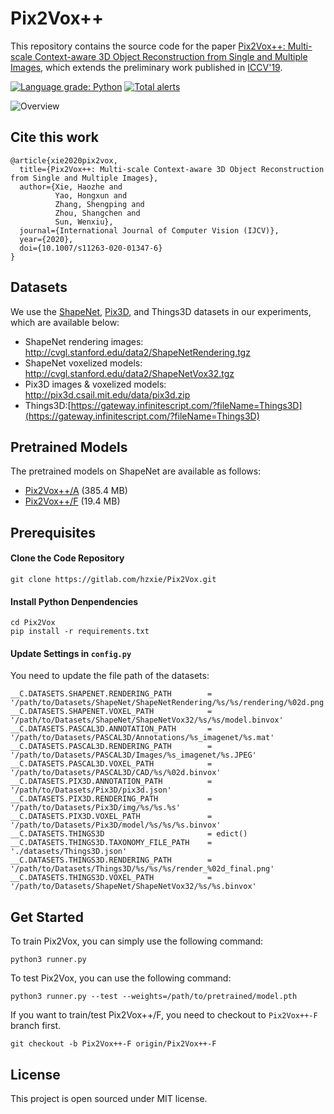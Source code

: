 # Pix2Vox++

This repository contains the source code for the paper [Pix2Vox++: Multi-scale Context-aware 3D Object Reconstruction from Single and Multiple Images](https://arxiv.org/abs/2006.12250), which extends the preliminary work published in [ICCV'19](https://arxiv.org/abs/1901.11153).

[![Language grade: Python](https://img.shields.io/lgtm/grade/python/g/hzxie/Pix2Vox.svg?logo=lgtm&logoWidth=18)](https://lgtm.com/projects/g/hzxie/Pix2Vox/context:python)
[![Total alerts](https://img.shields.io/lgtm/alerts/g/hzxie/Pix2Vox.svg?logo=lgtm&logoWidth=18)](https://lgtm.com/projects/g/hzxie/Pix2Vox/alerts/)

![Overview](https://www.infinitescript.com/projects/Pix2Vox/Pix2Vox++-Overview.jpg)

## Cite this work

```
@article{xie2020pix2vox,
  title={Pix2Vox++: Multi-scale Context-aware 3D Object Reconstruction from Single and Multiple Images},
  author={Xie, Haozhe and 
          Yao, Hongxun and 
          Zhang, Shengping and 
          Zhou, Shangchen and 
          Sun, Wenxiu},
  journal={International Journal of Computer Vision (IJCV)},
  year={2020},
  doi={10.1007/s11263-020-01347-6}
}
```

## Datasets

We use the [ShapeNet](https://www.shapenet.org/), [Pix3D](http://pix3d.csail.mit.edu/), and Things3D datasets in our experiments, which are available below:

- ShapeNet rendering images: http://cvgl.stanford.edu/data2/ShapeNetRendering.tgz
- ShapeNet voxelized models: http://cvgl.stanford.edu/data2/ShapeNetVox32.tgz
- Pix3D images & voxelized models: http://pix3d.csail.mit.edu/data/pix3d.zip
- Things3D:[https://gateway.infinitescript.com/?fileName=Things3D](https://gateway.infinitescript.com/?fileName=Things3D)

## Pretrained Models

The pretrained models on ShapeNet are available as follows:

- [Pix2Vox++/A](https://gateway.infinitescript.com/?fileName=Pix2Vox%2B%2B-A-ShapeNet.pth) (385.4 MB)
- [Pix2Vox++/F](https://gateway.infinitescript.com/?fileName=Pix2Vox%2B%2B-F-ShapeNet.pth) (19.4 MB)

## Prerequisites

#### Clone the Code Repository

```
git clone https://gitlab.com/hzxie/Pix2Vox.git
```

#### Install Python Denpendencies

```
cd Pix2Vox
pip install -r requirements.txt
```

#### Update Settings in `config.py`

You need to update the file path of the datasets:

```
__C.DATASETS.SHAPENET.RENDERING_PATH        = '/path/to/Datasets/ShapeNet/ShapeNetRendering/%s/%s/rendering/%02d.png'
__C.DATASETS.SHAPENET.VOXEL_PATH            = '/path/to/Datasets/ShapeNet/ShapeNetVox32/%s/%s/model.binvox'
__C.DATASETS.PASCAL3D.ANNOTATION_PATH       = '/path/to/Datasets/PASCAL3D/Annotations/%s_imagenet/%s.mat'
__C.DATASETS.PASCAL3D.RENDERING_PATH        = '/path/to/Datasets/PASCAL3D/Images/%s_imagenet/%s.JPEG'
__C.DATASETS.PASCAL3D.VOXEL_PATH            = '/path/to/Datasets/PASCAL3D/CAD/%s/%02d.binvox'
__C.DATASETS.PIX3D.ANNOTATION_PATH          = '/path/to/Datasets/Pix3D/pix3d.json'
__C.DATASETS.PIX3D.RENDERING_PATH           = '/path/to/Datasets/Pix3D/img/%s/%s.%s'
__C.DATASETS.PIX3D.VOXEL_PATH               = '/path/to/Datasets/Pix3D/model/%s/%s/%s.binvox'
__C.DATASETS.THINGS3D                       = edict()
__C.DATASETS.THINGS3D.TAXONOMY_FILE_PATH    = './datasets/Things3D.json'
__C.DATASETS.THINGS3D.RENDERING_PATH        = '/path/to/Datasets/Things3D/%s/%s/%s/render_%02d_final.png'
__C.DATASETS.THINGS3D.VOXEL_PATH            = '/path/to/Datasets/ShapeNet/ShapeNetVox32/%s/%s.binvox'
```

## Get Started

To train Pix2Vox, you can simply use the following command:

```
python3 runner.py
```

To test Pix2Vox, you can use the following command:

```
python3 runner.py --test --weights=/path/to/pretrained/model.pth
```

If you want to train/test Pix2Vox++/F, you need to checkout to `Pix2Vox++-F` branch first.

```
git checkout -b Pix2Vox++-F origin/Pix2Vox++-F
```

## License

This project is open sourced under MIT license.
